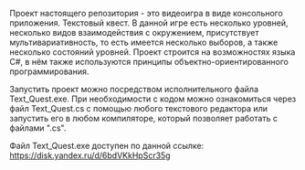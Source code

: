 Проект настоящего репозитория - это видеоигра в виде консольного приложения. Текстовый квест. В данной игре есть несколько уровней, несколько видов взаимодействия с окружением, присутствует мультивариативность, то есть имеется несколько выборов, а также несколько состояний уровней. Проект строится на возможностях языка C#, в нём также используются принципы объектно-ориентированного программирования.

Запустить проект можно посредством исполнительного файла Text_Quest.exe. 
При необходимости с кодом можно ознакомиться через файл Text_Quest.cs с помощью любого текстового редактора или запустить его в любом компиляторе, который позволяет работать с файлами ".cs".

Файл Text_Quest.exe доступен по данной ссылке: https://disk.yandex.ru/d/6bdVKkHpScr35g
